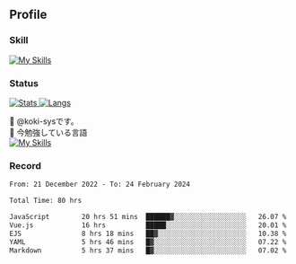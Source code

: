 ## Profile
### Skill
[![My Skills](https://skillicons.dev/icons?i=html,css,javascript,php,java,nodejs,react,bootstrap,docker,laravel,git,github,githubactions,materialui&theme=dark)](https://skillicons.dev)<br>
### Status
[![Stats](https://github-readme-stats.vercel.app/api?username=koki-sys&count_private=true&show_icons=true)
![Langs](https://github-readme-stats.vercel.app/api/top-langs/?username=koki-sys&layout=compact)](https://github.com/koki-sys)

👋 @koki-sysです。<br/>
🌱 今勉強している言語<br/>
[![My Skills](https://skillicons.dev/icons?i=typescript,react,golang&theme=dark)](https://skillicons.dev)


<!---
koki-sys/koki-sys is a ✨ special ✨ repository because its `README.md` (this file) appears on your GitHub profile.
You can click the Preview link to take a look at your changes.
--->

### Record
<!--START_SECTION:waka-->

```txt
From: 21 December 2022 - To: 24 February 2024

Total Time: 80 hrs

JavaScript        20 hrs 51 mins  ██████▓░░░░░░░░░░░░░░░░░░   26.07 %
Vue.js            16 hrs          █████░░░░░░░░░░░░░░░░░░░░   20.01 %
EJS               8 hrs 18 mins   ██▓░░░░░░░░░░░░░░░░░░░░░░   10.38 %
YAML              5 hrs 46 mins   █▓░░░░░░░░░░░░░░░░░░░░░░░   07.22 %
Markdown          5 hrs 37 mins   █▓░░░░░░░░░░░░░░░░░░░░░░░   07.02 %
```

<!--END_SECTION:waka-->

